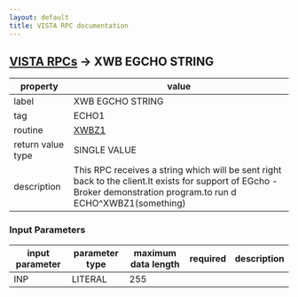 ```yaml
---
layout: default
title: VISTA RPC documentation
---
```




## [VISTA RPCs](TableOfContent.md) &#8594; XWB EGCHO STRING 

 property | value 
--- | --- 
 label | XWB EGCHO STRING
 tag | ECHO1
 routine | [XWBZ1](http://code.osehra.org/dox/Routine_XWBZ1_source.html)
 return value type | SINGLE VALUE
 description | This RPC receives a string which will be sent right back to the client.It exists for support of EGcho - Broker demonstration program.to run d ECHO^XWBZ1(something)

### Input Parameters

| input parameter | parameter type | maximum data length | required | description | 
| --- | --- | --- | --- | --- | 
| INP | LITERAL | 255 |  |  | 